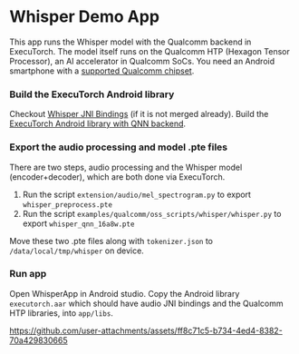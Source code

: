 # Whisper Demo App

This app runs the Whisper model with the Qualcomm backend in ExecuTorch. The model itself runs on the Qualcomm HTP (Hexagon Tensor Processor), an AI accelerator in Qualcomm SoCs. You need an Android smartphone with a [supported Qualcomm chipset](https://github.com/pytorch/executorch/tree/main/backends/qualcomm).

### Build the ExecuTorch Android library

Checkout [Whisper JNI Bindings](https://github.com/pytorch/executorch/pull/13525) (if it is not merged already). Build the [ExecuTorch Android library with QNN backend](https://github.com/pytorch/executorch/blob/main/examples/demo-apps/android/LlamaDemo/docs/delegates/qualcomm_README.md).

### Export the audio processing and model .pte files

There are two steps, audio processing and the Whisper model (encoder+decoder), which are both done via ExecuTorch.

1) Run the script `extension/audio/mel_spectrogram.py` to export `whisper_preprocess.pte`
2) Run the script `examples/qualcomm/oss_scripts/whisper/whisper.py` to export `whisper_qnn_16a8w.pte`

Move these two .pte files along with `tokenizer.json` to `/data/local/tmp/whisper` on device.

### Run app

Open WhisperApp in Android studio. Copy the Android library `executorch.aar` which should have audio JNI bindings and the Qualcomm HTP libraries, into `app/libs`.



https://github.com/user-attachments/assets/ff8c71c5-b734-4ed4-8382-70a429830665
